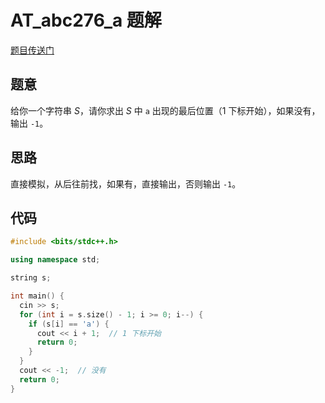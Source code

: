 # AT_abc276_a 题解

[题目传送门](https://www.luogu.com.cn/problem/AT_abc276_a)

## 题意

给你一个字符串 $S$，请你求出 $S$ 中 `a` 出现的最后位置（1 下标开始），如果没有，输出 `-1`。

## 思路

直接模拟，从后往前找，如果有，直接输出，否则输出 `-1`。

## 代码

```cpp
#include <bits/stdc++.h>

using namespace std;

string s;

int main() {
  cin >> s;
  for (int i = s.size() - 1; i >= 0; i--) {
    if (s[i] == 'a') {
      cout << i + 1;  // 1 下标开始
      return 0;
    }
  }
  cout << -1;  // 没有
  return 0;
}
```